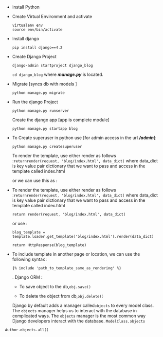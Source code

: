 
- Install Python
- Create Virtual Environment and activate

  ```
  virtualenv env
  source env/bin/activate
  ```
- Install django

  ```
  pip install django==4.2
  ```
- Create Django Project

  ```
  django-admin startproject django_blog
  ```

  `cd django_blog` where **_manage.py_** is located.
- Migrate [syncs db with models ]

  ```
  python manage.py migrate
  ```
- Run the django Project

  ```
  python manage.py runserver
  ```

  Create the django app [app is complete module]

  `python manage.py startapp blog`
- To Create superuser in python use [for admin access in the url ***/admin***]:

  ```
  python manage.py createsuperuser
  ```

  To render the template, use either render as follows :`returnrender(request, 'blog/index.html', data_dict)`
  where data_dict is key value pair dictionary that we want to pass and access in the template called index.html

  or we can use this as :
- To render the template, use either render as follows :`returnrender(request, 'blog/index.html', data_dict)`
  where data_dict is key value pair dictionary that we want to pass and access in the template called index.html

  ```
  return render(request, 'blog/index.html', data_dict)
  ```

  or use :

  `blog_template = template.loader.get_template('blog/index.html').render(data_dict)`

  `return HttpResponse(blog_template)`
- To include template in another page or location, we can use the following syntax :

  ```
  {% include 'path_to_template_same_as_rendering' %}
  ```

    . Django ORM :

    - To save object to the db,``obj.save()``

    - To delete the object from db,``obj.delete()``

    Django by default adds a manager called`objects` to every model class. The `objects` manager helps us to interact     with the database in complicated ways. The `objects` manager is the most common way Django developers interact with the database. ``ModelClass.objects``

```
Author.objects.all()
```
